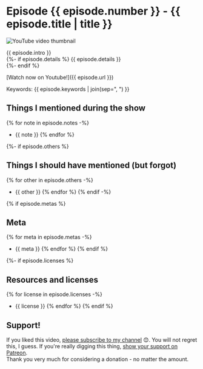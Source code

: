 # Episode {{ episode.number }} - {{ episode.title | title }}

![YouTube video thumbnail](./thumb.jpg)

{{ episode.intro }}  
{%- if episode.details %}
{{ episode.details }}  
{%- endif %}

[Watch now on Youtube!]({{ episode.url }})  

Keywords: {{ episode.keywords | join(sep=", ") }}

## Things I mentioned during the show

{% for note in episode.notes -%}
* {{ note }}
{% endfor %}

{%- if episode.others %}
## Things I should have mentioned (but forgot)

{% for other in episode.others -%}
* {{ other }}
{% endfor %}
{% endif -%}

{% if episode.metas %}
## Meta

{% for meta in episode.metas -%}
* {{ meta }}
{% endfor %}
{% endif %}

{%- if episode.licenses %}
## Resources and licenses

{% for license in episode.licenses -%}
* {{ license }}
{% endfor %}
{% endif %}

## Support!

If you liked this video, [please subscribe to my channel](https://www.youtube.com/channel/UCZ_EWaQZCZuGGfnuqUoHujw) 😊.
You will not regret this, I guess.
If you're really digging this thing, [show your support on Patreon](https://www.patreon.com/bePatron?c=1568097).  
Thank you very much for considering a donation - no matter the amount.
